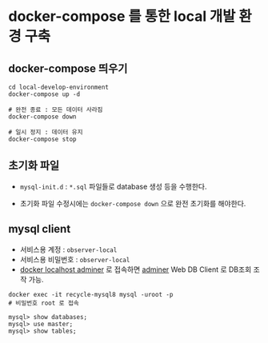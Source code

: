 # docker-compose 를 통한 local 개발 환경 구축
## docker-compose 띄우기
```
cd local-develop-environment
docker-compose up -d

# 완전 종료 : 모든 데이터 사라짐
docker-compose down

# 일시 정지 : 데이터 유지
docker-compose stop
```

## 초기화 파일
* `mysql-init.d` : `*.sql` 파일들로 database 생성 등을 수행한다.

* 초기화 파일 수정시에는 `docker-compose down` 으로 완전 초기화를 해야한다.

## mysql client
* 서비스용 계정 : `observer-local`
* 서비스용 비밀번호 : `observer-local`
* [docker localhost adminer](http://localhost:18080) 로 접속하면 [adminer](https://www.adminer.org) Web DB Client 로 DB조회 조작 가능.

```shell
docker exec -it recycle-mysql8 mysql -uroot -p
# 비밀번호 root 로 접속

mysql> show databases;
mysql> use master;
mysql> show tables;
```
